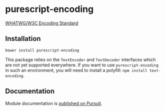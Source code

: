 # purescript-encoding

[WHATWG/W3C Encoding Standard](https://encoding.spec.whatwg.org/)

## Installation

```
bower install purescript-encoding
```

This package relies on the `TextEncoder` and `TextDecoder` interfaces which are
not yet supported everywhere. If you want to use `purescript-encoding` in such
an environment, you will need to install a polyfill: `npm install
text-encoding`.

## Documentation

Module documentation is [published on Pursuit](http://pursuit.purescript.org/packages/purescript-encoding).
